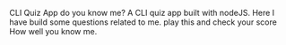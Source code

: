 CLI Quiz App do you know me?
A CLI quiz app built with nodeJS. Here I have build some questions related to me.
play this and check your score How well you know me.
